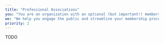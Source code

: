 ```yaml
---
title: "Professional Associations"
you: "You are an organization with an optional (but important!) membership to represent your profession, region, or industry."
we: "We help you engage the public and streamline your membership processes."
priority: 2
---
```


TODO
